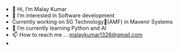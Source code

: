 - 👋 Hi, I’m Malay Kumar
- 👀 I’m interested in  Software development
- Currently working on 5G Technology📶(AMF) in Mavenir Systems
- 🌱 I’m currently learning Python and AI
- 📫 How to reach me ... malaykumar1326@gmail.com
- 

<!---
Malay0809/Malay0809 is a ✨ special ✨ repository because its `README.md` (this file) appears on your GitHub profile.
You can click the Preview link to take a look at your changes.
--->

